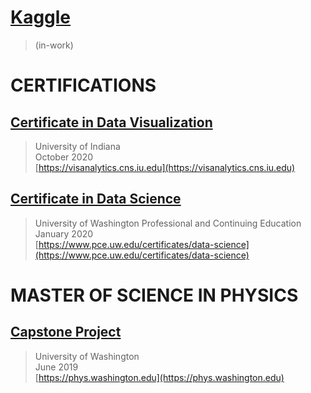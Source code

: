 # [Kaggle](https://www.kaggle.com/)
> (in-work)  
  
# CERTIFICATIONS  
## [Certificate in Data Visualization](https://n8sean.github.io/DataVisualization_Cert)
> University of Indiana  
> October 2020  
[https://visanalytics.cns.iu.edu](https://visanalytics.cns.iu.edu)

## [Certificate in Data Science](https://n8sean.github.io/DataScience_Cert)
> University of Washington Professional and Continuing Education  
> January 2020  
[https://www.pce.uw.edu/certificates/data-science](https://www.pce.uw.edu/certificates/data-science)  
  
# MASTER OF SCIENCE IN PHYSICS  
## [Capstone Project](https://n8sean.github.io/University_Physics)
> University of Washington  
> June 2019  
[https://phys.washington.edu](https://phys.washington.edu)

